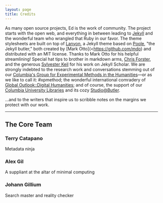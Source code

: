```yaml
---
layout: page
title: Credits
---
```


As many open source projects, Ed is the work of community. The project starts with the open web, and everything in between leading to [Jekyll](https://jekyllrb.com/) and the wonderful team who wrangled that Ruby in our favor. The theme stylesheets are built on top of [Lanyon](https://github.com/poole/lanyon), a Jekyll theme based on [Poole](http://getpoole.com), "the Jekyll butler," both created by [Mark Otto](<https://github.com/mdo) and distributed with an MIT license. Thanks to Mark Otto for his helpful streamlining! Special hat tips to brother in markdown arms, [Chris Forster](https://github.com/c-forster), and the generous [Sylvester Keil](https://github.com/inukshuk/) for his work on Jekyll Scholar. 
We are strongly indebted to the research work and conversations stemming out of our [Columbia's Group for Experimental Methods in the Humanities](http://xpmethod.plaintext.in/)—or as we like to call it: #xpmethod; the wonderful international comradery of [Global Outlook::Digital Humanities](http://www.globaloutlookdh.org/); and of course, the support of our [Columbia University Libraries](http://library.columbia.edu/) and its cozy [Studio@Butler](https://studio.cul.columbia.edu/).

...and to the writers that inspire us to scribble notes on the margins we protect with our work.

---

## The Core Team

### Terry Catapano
Metadata ninja

### Alex Gil
A suppliant at the altar of minimal computing

### Johann Gillium
Search master and reality checker






